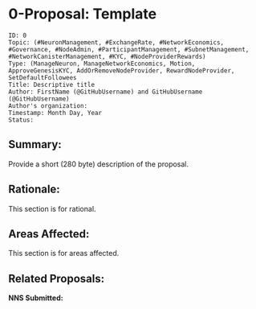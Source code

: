 # 0-Proposal: Template

```
ID: 0
Topic: (#NeuronManagement, #ExchangeRate, #NetworkEconomics, #Governance, #NodeAdmin, #ParticipantManagement, #SubnetManagement, #NetworkCanisterManagement, #KYC, #NodeProviderRewards)
Type: (ManageNeuron, ManageNetworkEconomics, Motion, ApproveGenesisKYC, AddOrRemoveNodeProvider, RewardNodeProvider, SetDefaultFollowees
Title: Descriptive title
Author: FirstName (@GitHubUsername) and GitHubUsername (@GitHubUsername)
Author's organization:
Timestamp: Month Day, Year
Status:
```

## Summary:

Provide a short (280 byte) description of the proposal.

## Rationale:

This section is for rational.

## Areas Affected:

This section is for areas affected.

## Related Proposals:

<URL>

**NNS Submitted:**
